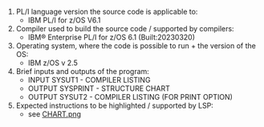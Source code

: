 1. PL/I language version the source code is applicable to:
    - IBM PL/I for z/OS V6.1
2. Compiler used to build the source code / supported by compilers:
    - IBM® Enterprise PL/I for z/OS  6.1      (Built:20230320)
3. Operating system, where the code is possible to run + the version of the OS:
    - IBM z/OS v 2.5
4. Brief inputs and outputs of the program:
    - INPUT        SYSUT1 - COMPILER LISTING
    - OUTPUT       SYSPRINT - STRUCTURE CHART
    - OUTPUT       SYSUT2   - COMPILER LISTING (FOR PRINT OPTION)
5. Expected instructions to be highlighted / supported by LSP:
    - see [CHART.png](CHART.png)
